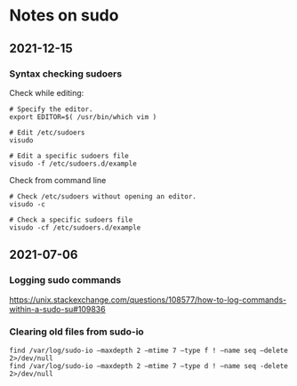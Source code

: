 # Notes on sudo

## 2021-12-15

### Syntax checking sudoers

Check while editing:

```
# Specify the editor.
export EDITOR=$( /usr/bin/which vim )

# Edit /etc/sudoers
visudo

# Edit a specific sudoers file
visudo -f /etc/sudoers.d/example
```

Check from command line

```
# Check /etc/sudoers without opening an editor.
visudo -c

# Check a specific sudoers file
visudo -cf /etc/sudoers.d/example
```


## 2021-07-06

### Logging sudo commands

https://unix.stackexchange.com/questions/108577/how-to-log-commands-within-a-sudo-su#109836


### Clearing old files from sudo-io

```
find /var/log/sudo-io –maxdepth 2 –mtime 7 –type f ! –name seq –delete 2>/dev/null
find /var/log/sudo-io –maxdepth 2 –mtime 7 –type d ! –name seq -delete 2>/dev/null
```
